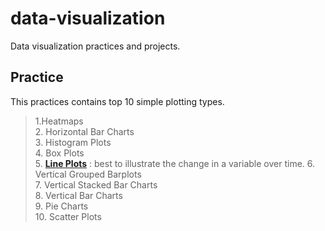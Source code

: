 # data-visualization
Data visualization practices and projects.

## Practice 
This practices contains top 10 simple plotting types.  
> 1.Heatmaps  
> 2. Horizontal Bar Charts   
> 3. Histogram Plots   
> 4. Box Plots  
> 5.  [**Line Plots**](https://github.com/YuexiSC/data-visualization/blob/master/Line_Plots.ipynb) :    best to illustrate the change in a variable over time.
> 6. Vertical Grouped Barplots  
> 7. Vertical Stacked Bar Charts   
> 8. Vertical Bar Charts   
> 9. Pie Charts  
> 10. Scatter Plots  
